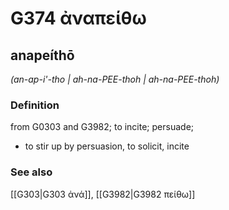 # G374 ἀναπείθω

## anapeíthō

_(an-ap-i'-tho | ah-na-PEE-thoh | ah-na-PEE-thoh)_

### Definition

from G0303 and G3982; to incite; persuade; 

- to stir up by persuasion, to solicit, incite

### See also

[[G303|G303 ἀνά]], [[G3982|G3982 πείθω]]
